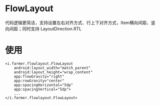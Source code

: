 # FlowLayout
代码逻辑更简洁，支持设置左右对齐方式、行上下对齐方式，Item横向间距、竖向间距；同时支持 LayoutDirection.RTL

# 使用

    <i.farmer.flowlayout.FlowLayout
        android:layout_width="match_parent"
        android:layout_height="wrap_content"
        app:flowGravity="right"
        app:rowGravity="center"
        app:spacingHorizontal="5dp"
        app:spacingVertical="5dp">
        ...
    </i.farmer.flowlayout.FlowLayout>
